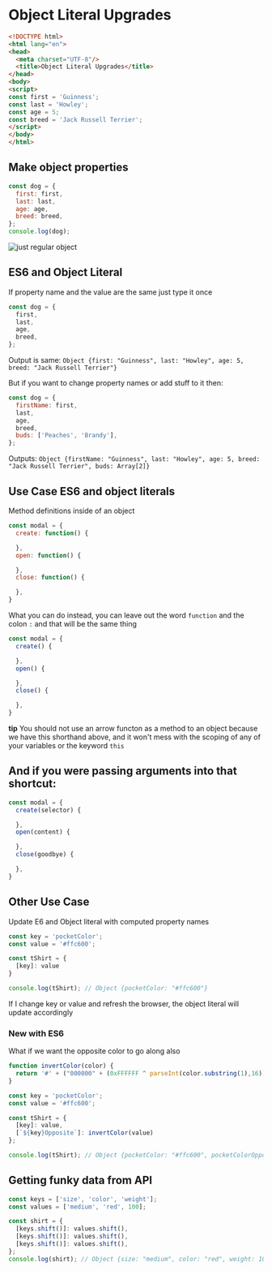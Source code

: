 # Object Literal Upgrades

```html
<!DOCTYPE html>
<html lang="en">
<head>
  <meta charset="UTF-8"/>
  <title>Object Literal Upgrades</title>
</head>
<body>
<script>
const first = 'Guinness';
const last = 'Howley';
const age = 5;
const breed = 'Jack Russell Terrier';
</script>
</body>
</html>
```

## Make object properties
```js
const dog = {
  first: first,
  last: last,
  age: age,
  breed: breed,
};
console.log(dog);
```

![just regular object](https://i.imgur.com/ARTYNgV.png)

## ES6 and Object Literal
If property name and the value are the same just type it once

```js
const dog = {
  first,
  last,
  age,
  breed,
};
```

Output is same: `Object {first: "Guinness", last: "Howley", age: 5, breed: "Jack Russell Terrier"}`

But if you want to change property names or add stuff to it then:

```js
const dog = {
  firstName: first,
  last,
  age,
  breed,
  buds: ['Peaches', 'Brandy'],
};
```

Outputs: `Object {firstName: "Guinness", last: "Howley", age: 5, breed: "Jack Russell Terrier", buds: Array[2]}`

## Use Case ES6 and object literals
Method definitions inside of an object

```js
const modal = {
  create: function() {

  },
  open: function() {

  },
  close: function() {

  },
}
```

What you can do instead, you can leave out the word `function` and the colon `:` and that will be the same thing

```js
const modal = {
  create() {

  },
  open() {

  },
  close() {

  },
}
```

**tip** You should not use an arrow functon as a method to an object because we have this shorthand above, and it won't mess with the scoping of any of your variables or the keyword `this`

## And if you were passing arguments into that shortcut:

```js
const modal = {
  create(selector) {

  },
  open(content) {

  },
  close(goodbye) {

  },
}
```

## Other Use Case
Update E6 and Object literal with computed property names

```js
const key = 'pocketColor';
const value = '#ffc600';

const tShirt = {
  [key]: value
}

console.log(tShirt); // Object {pocketColor: "#ffc600"}
```

If I change key or value and refresh the browser, the object literal will update accordingly

### New with ES6
What if we want the opposite color to go along also

```js
function invertColor(color) {
  return '#' + ("000000" + (0xFFFFFF ^ parseInt(color.substring(1),16)).toString(16)).slice(-6);
}

const key = 'pocketColor';
const value = '#ffc600';

const tShirt = {
  [key]: value,
  [`${key}Opposite`]: invertColor(value)
};

console.log(tShirt); // Object {pocketColor: "#ffc600", pocketColorOpposite: "#0039ff"}
```

## Getting funky data from API
```js
const keys = ['size', 'color', 'weight'];
const values = ['medium', 'red', 100];

const shirt = {
  [keys.shift()]: values.shift(),
  [keys.shift()]: values.shift(),
  [keys.shift()]: values.shift(),
};
console.log(shirt); // Object {size: "medium", color: "red", weight: 100}
```
